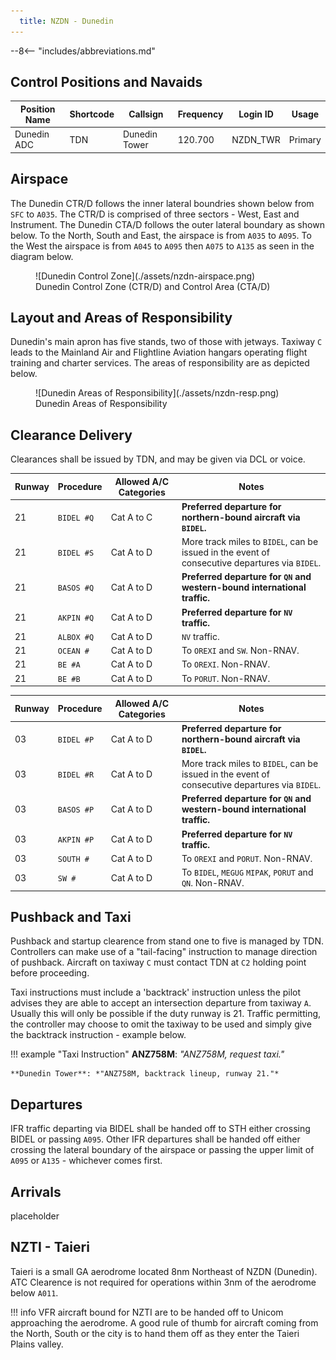 ```yaml
---
  title: NZDN - Dunedin
---
```


--8<-- "includes/abbreviations.md"

## Control Positions and Navaids

| Position Name  | Shortcode  | Callsign        | Frequency   | Login ID       | Usage      |
| -------------- | ---------- | --------------- | ----------- | ---------------| ---------- |
| Dunedin ADC    | TDN        | Dunedin Tower   | 120.700     | NZDN_TWR       | Primary    |

## Airspace

The Dunedin CTR/D follows the inner lateral boundries shown below from `SFC` to `A035`. The CTR/D is comprised of three sectors - West, East and Instrument. The Dunedin CTA/D follows the outer lateral boundary as shown below. To the North, South and East, the airspace is from `A035` to `A095`. To the West the airspace is from `A045` to `A095` then `A075` to `A135` as seen in the diagram below.


<figure markdown>
  ![Dunedin Control Zone](./assets/nzdn-airspace.png) 
  <figcaption>Dunedin Control Zone (CTR/D) and Control Area (CTA/D)</figcaption>
</figure>

## Layout and Areas of Responsibility

Dunedin's main apron has five stands, two of those with jetways. Taxiway `C` leads to the Mainland Air and Flightline Aviation hangars operating flight training and charter services. The areas of responsibility are as depicted below.

<figure markdown>
  ![Dunedin Areas of Responsibility](./assets/nzdn-resp.png) 
  <figcaption>Dunedin Areas of Responsibility</figcaption>
</figure>

## Clearance Delivery

Clearances shall be issued by TDN, and may be given via DCL or voice.


| Runway | Procedure  | Allowed A/C Categories | Notes                                                                                                                                     |
| ------ | ---------- | ---------------------- | ----------------------------------------------------------------------------------------------------------------------------------------- |
| 21     | `BIDEL #Q` | Cat A to C             | **Preferred departure for northern-bound aircraft via `BIDEL`.**                                                                          |
| 21     | `BIDEL #S` | Cat A to D             | More track miles to `BIDEL`, can be issued in the event of consecutive departures via `BIDEL`.                                             |
| 21     | `BASOS #Q` | Cat A to D             | **Preferred departure for `QN` and western-bound international traffic.**                                                               |
| 21     | `AKPIN #Q` | Cat A to D             | **Preferred departure for `NV` traffic.**                                                                                               |
| 21     | `ALBOX #Q` | Cat A to D             | `NV` traffic.                                                                                                                                          |
| 21     | `OCEAN #`  | Cat A to D             | To `OREXI` and `SW`. Non-RNAV.                                                                                                            |
| 21     | `BE #A`    | Cat A to D             | To `OREXI`. Non-RNAV.                                                                                                                     |
| 21     | `BE #B`    | Cat A to D             | To `PORUT`. Non-RNAV.                                                                                                                     |


| Runway | Procedure  | Allowed A/C Categories | Notes                                                                                                                                     |
| ------ | ---------- | ---------------------- | ----------------------------------------------------------------------------------------------------------------------------------------- |
| 03     | `BIDEL #P` | Cat A to D             | **Preferred departure for northern-bound aircraft via `BIDEL`.**                                                                          |
| 03     | `BIDEL #R` | Cat A to D             | More track miles to `BIDEL`, can be issued in the event of consecutive departures via `BIDEL`.                                             |
| 03     | `BASOS #P` | Cat A to D             | **Preferred departure for `QN` and western-bound international traffic.**                                                               |
| 03     | `AKPIN #P` | Cat A to D             | **Preferred departure for `NV` traffic.**                                                                                               |
| 03     | `SOUTH #`  | Cat A to D             | To `OREXI` and `PORUT`. Non-RNAV.                                                                                                         |
| 03     | `SW #`     | Cat A to D             | To `BIDEL`, `MEGUG` `MIPAK`, `PORUT` and `QN`. Non-RNAV.                                                                                  |

## Pushback and Taxi

Pushback and startup clearence from stand one to five is managed by TDN. Controllers can make use of a "tail-facing" instruction to manage direction of pushback. Aircraft on taxiway `C` must contact TDN at `C2` holding point before proceeding.

Taxi instructions must include a 'backtrack' instruction unless the pilot advises they are able to accept an intersection departure from taxiway `A`. Usually this will only be possible if the duty runway is 21. Traffic permitting, the controller may choose to omit the taxiway to be used and simply give the backtrack instruction - example below.

!!! example "Taxi Instruction"
    **ANZ758M**: *"ANZ758M, request taxi."*

    **Dunedin Tower**: *"ANZ758M, backtrack lineup, runway 21."*


## Departures

IFR traffic departing via BIDEL shall be handed off to STH either crossing BIDEL or passing `A095`. Other IFR departures shall be handed off either crossing the lateral boundary of the airspace or passing the upper limit of `A095` or `A135` - whichever comes first.

## Arrivals
placeholder


## NZTI - Taieri

Taieri is a small GA aerodrome located 8nm Northeast of NZDN (Dunedin). ATC Clearence is not required for operations within 3nm of the aerodrome below `A011`. 

!!! info
    VFR aircraft bound for NZTI are to be handed off to Unicom approaching the aerodrome. A good rule of thumb for aircraft coming from the North, South or the city is to hand them off as they enter the Taieri Plains valley.